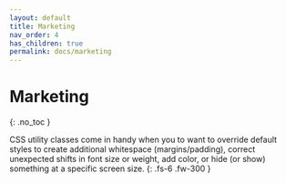 ```yaml
---
layout: default
title: Marketing
nav_order: 4
has_children: true
permalink: docs/marketing
---
```


# Marketing
{: .no_toc }

CSS utility classes come in handy when you to want to override default styles to create additional whitespace (margins/padding), correct unexpected shifts in font size or weight, add color, or hide (or show) something at a specific screen size.
{: .fs-6 .fw-300 }
